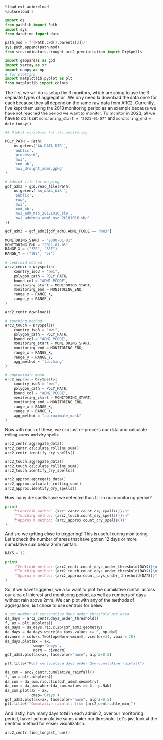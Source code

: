```python
%load_ext autoreload
%autoreload 2

import os
from pathlib import Path
import sys
from datetime import date

path_mod = f"{Path.cwd().parents[2]}/"
sys.path.append(path_mod)
from src.indicators.drought.arc2_precipitation import DrySpells

import geopandas as gpd
import xarray as xr
import numpy as np
# for plotting
import matplotlib.pyplot as plt
from matplotlib import colors
```

The first we will do is setup the 3 monitors, which are going to use the 3 separate types of aggregation. We only need to download the data once for each because they all depend on the same raw data from ARC2. Currently, I've kept them using the 2018 monitoring period as an example because we have not reached the period we want to monitor. To monitor in 2022, all we have to do is set `monitoring_start = "2021-01-07"` and `monitoring_end = date.today()`.

```python
## Global variables for all monitoring

POLY_PATH = Path(
    os.getenv('AA_DATA_DIR'),
    'public',
    'processed',
    'mwi',
    'cod_ab',
    'mwi_drought_adm2.gpkg'
)

# Admin3 file for mapping
gdf_adm3 = gpd.read_file(Path(
    os.getenv('AA_DATA_DIR'),
    'public',
    'raw',
    'mwi',
    'cod_ab',
    'mwi_adm_nso_20181016_shp',
    'mwi_admbnda_adm3_nso_20181016.shp'
))

gdf_adm3 = gdf_adm3[gdf_adm3.ADM1_PCODE == "MW3"]

MONITORING_START = "2000-01-01"
MONITORING_END = "2022-01-05"
RANGE_X = ("32E", "36E")
RANGE_Y = ("20S", "5S")

# centroid method
arc2_centr = DrySpells(
    country_iso3 = "mwi",
    polygon_path = POLY_PATH,
    bound_col = "ADM2_PCODE",
    monitoring_start = MONITORING_START,
    monitoring_end = MONITORING_END,
    range_x = RANGE_X,
    range_y = RANGE_Y
)

arc2_centr.download()

# touching method
arc2_touch = DrySpells(
    country_iso3 = "mwi",
    polygon_path = POLY_PATH,
    bound_col = "ADM2_PCODE",
    monitoring_start = MONITORING_START,
    monitoring_end = MONITORING_END,
    range_x = RANGE_X,
    range_y = RANGE_Y,
    agg_method = "touching"
)

# approximate mask
arc2_approx = DrySpells(
    country_iso3 = "mwi",
    polygon_path = POLY_PATH,
    bound_col = "ADM2_PCODE",
    monitoring_start = MONITORING_START,
    monitoring_end = MONITORING_END,
    range_x = RANGE_X,
    range_y = RANGE_Y,
    agg_method = "approximate_mask"
)
```

Now with each of these, we can just re-process our data and calculate rolling sums and dry spells.

```python
arc2_centr.aggregate_data()
arc2_centr.calculate_rolling_sum()
arc2_centr.identify_dry_spells()

arc2_touch.aggregate_data()
arc2_touch.calculate_rolling_sum()
arc2_touch.identify_dry_spells()

arc2_approx.aggregate_data()
arc2_approx.calculate_rolling_sum()
arc2_approx.identify_dry_spells()
```

How many dry spells have we detected thus far in our monitoring period?

```python
print(
    f"Centroid method: {arc2_centr.count_dry_spells()}\n"
    f"Touching method: {arc2_touch.count_dry_spells()}\n"
    f"Approx m method: {arc2_approx.count_dry_spells()}"
)
```

And are we getting close to triggering? This is useful during monitoring. Let's check the number of areas that have gotten 12 days or more cumulative sum below 2mm rainfall.

```python
DAYS = 12

print(
    f"Centroid method: {arc2_centr.count_days_under_threshold(DAYS)}\n"
    f"Touching method: {arc2_touch.count_days_under_threshold(DAYS)}\n"
    f"Approx m method: {arc2_approx.count_days_under_threshold(DAYS)}"
)
```

So, if we have triggered, we also want to plot the cumulative rainfall across our area of interest and monitoring period, as well as numbers of days without rain above 2mm. We can plot with any of the methods of aggregation, but chose to use centroid for below.

```python
# get number of consecutive days under threshold per area
da_days = arc2_centr.days_under_threshold()
f, ax = plt.subplots()
da_days = da_days.rio.clip(gdf_adm3.geometry)
da_days = da_days.where(da_days.values >= 0, np.NaN)
divnorm = colors.TwoSlopeNorm(vmin=0, vcenter=14, vmax = 28)
da_days.plot(ax = ax,
             cmap='Greys',
             norm = divnorm)
gdf_adm3.plot(ax=ax, facecolor="none", alpha=0.5)

plt.title("Most consecutive days under 2mm cumulative rainfall")
```

```python
da_cum = arc2_centr.cumulative_rainfall()
f, ax = plt.subplots()
da_cum = da_cum.rio.clip(gdf_adm3.geometry)
da_cum = da_cum.where(da_cum.values >= 0, np.NaN)
da_cum.plot(ax = ax,
            cmap='Greys')
gdf_adm3.plot(ax=ax, facecolor="none", alpha=0.5)
plt.title(f"Cumulative rainfall from {arc2_centr.date_min}")
```

And lastly, how many days total in each admin 2, over our monitoring period, have had cumulative sums under our threshold. Let's just look at the centroid method for easier visualization.

```python
arc2_centr.find_longest_runs()
```
